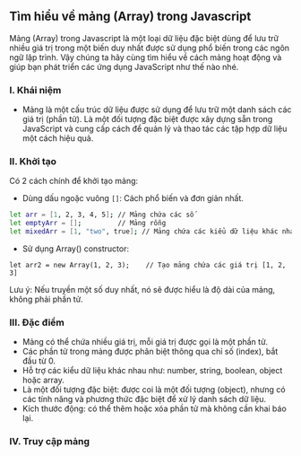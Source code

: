 ## Tìm hiểu về mảng (Array) trong Javascript

Mảng (Array) trong Javascript là một loại dữ liệu đặc biệt dùng để lưu trữ nhiều giá trị trong một biến duy nhất được sử dụng phổ biến trong các ngôn ngữ lập trình. Vậy chúng ta hãy cùng tìm hiểu về cách mảng hoạt động và giúp bạn phát triển các ứng dụng JavaScript như thế nào nhé.

### I. Khái niệm

- Mảng là một cấu trúc dữ liệu được sử dụng để lưu trữ một danh sách các giá trị (phần tử). Là một đối tượng đặc biệt được xây dựng sẵn trong JavaScript và cung cấp cách để quản lý và thao tác các tập hợp dữ liệu một cách hiệu quả.

### II. Khởi tạo

Có 2 cách chính để khởi tạo mảng:

- Dùng dấu ngoặc vuông `[]`: Cách phổ biến và đơn giản nhất.

```bash
let arr = [1, 2, 3, 4, 5]; // Mảng chứa các số
let emptyArr = [];         // Mảng rỗng
let mixedArr = [1, "two", true]; // Mảng chứa các kiểu dữ liệu khác nhau
```

- Sử dụng Array() constructor:

```bashlet arr1 = new Array(5);          // Tạo mảng với độ dài 5, các phần tử ban đầu là undefined
let arr2 = new Array(1, 2, 3);    // Tạo mảng chứa các giá trị [1, 2, 3]
```

Lưu ý: Nếu truyền một số duy nhất, nó sẽ được hiểu là độ dài của mảng, không phải phần tử.

### III. Đặc điểm

- Mảng có thể chứa nhiều giá trị, mỗi giá trị được gọi là một phần tử.
- Các phần tử trong mảng được phân biệt thông qua chỉ số (index), bắt đầu từ 0.
- Hỗ trợ các kiểu dữ liệu khác nhau như: number, string, boolean, object hoặc array.
- Là một đối tượng đặc biệt: được coi là một đối tượng (object), nhưng có các tính năng và phương thức đặc biệt để xử lý danh sách dữ liệu.
- Kích thước động: có thể thêm hoặc xóa phần tử mà không cần khai báo lại.

### IV. Truy cập mảng

